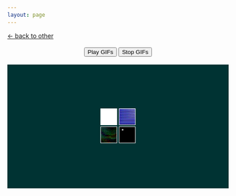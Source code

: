 ```yaml
---
layout: page
---
```

<style>
.table{
	display:block;
	text-align:center;
	padding:100px;
	background:#003333;
margin:auto;	
}
.row { 
	display:block;
}
.cell {
	display:inline-block;
}
img {
	border:1px solid #fff;
}
</style>

<div class="goback">
<a href="/other/">&larr; back to other</a>
</div>
<div style="text-align:center;margin:18px auto 18px auto;">
<button id="play-gif">Play GIFs</button>
<button id="stop-gif">Stop GIFs</button>
</div>

<div class="freezeframe">
	<div class="table">
		<div class="row">
			<div class="cell">
				<img src="/images/070499_2.gif" height=36>
			</div>
			<div class="cell">
				<img src="/images/070499_3.gif" height=36>
			</div>
		</div>
		<div class="row">
			<div class="cell">
				<img src="/images/070499_4.gif" height=36>
			</div>
			<div class="cell">
				<img src="/images/070499_1.gif" height=36>
			</div>
		</div>
	</div>
</div>